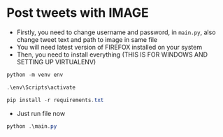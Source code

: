 # Post tweets with IMAGE

* Firstly, you need to change username and password, in `main.py`, also change tweet text and path to image in same file
* You will need latest version of FIREFOX installed on your system
* Then, you need to install everything (THIS IS FOR WINDOWS AND SETTING UP VIRTUALENV)

```ps1
python -m venv env

.\env\Scripts\activate

pip install -r requirements.txt
```

* Just run file now
```ps1
python .\main.py
```